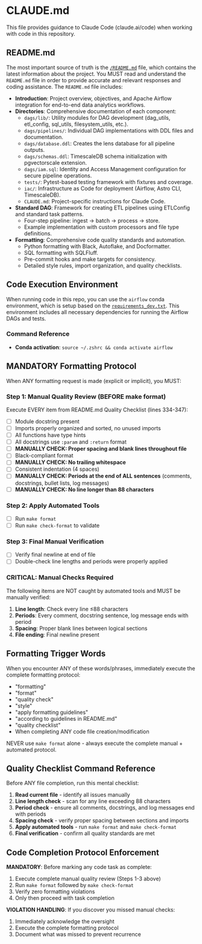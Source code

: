 # CLAUDE.md

This file provides guidance to Claude Code (claude.ai/code) when working with code in this repository.

## README.md

The most important source of truth is the [`/README.md`](README.md) file, which contains the latest information about the project. You MUST read and understand the `README.md` file in order to provide accurate and relevant responses and coding assistance.
The `README.md` file includes:
- **Introduction**: Project overview, objectives, and Apache Airflow integration for end-to-end data analytics workflows.
- **Directories**: Comprehensive documentation of each component:
  - `dags/lib/`: Utility modules for DAG development (dag_utils, etl_config, sql_utils, filesystem_utils, etc.).
  - `dags/pipelines/`: Individual DAG implementations with DDL files and documentation.
  - `dags/database.ddl`: Creates the lens database for all pipeline outputs.
  - `dags/schemas.ddl`: TimescaleDB schema initialization with pgvectorscale extension.
  - `dags/iam.sql`: Identity and Access Management configuration for secure pipeline operations.
  - `tests/`: Pytest-based testing framework with fixtures and coverage.
  - `iac/`: Infrastructure as Code for deployment (Airflow, Astro CLI, TimescaleDB).
  - `CLAUDE.md`: Project-specific instructions for Claude Code.
- **Standard DAG**: Framework for creating ETL pipelines using ETLConfig and standard task patterns.
  - Four-step pipeline: ingest → batch → process → store.
  - Example implementation with custom processors and file type definitions.
- **Formatting**: Comprehensive code quality standards and automation.
  - Python formatting with Black, Autoflake, and Docformatter.
  - SQL formatting with SQLFluff.
  - Pre-commit hooks and make targets for consistency.
  - Detailed style rules, import organization, and quality checklists.

## Code Execution Environment

When running code in this repo, you can use the `airflow` conda environment, which is setup based on the [`requirements_dev.txt`](requirements_dev.txt). This environment includes all necessary dependencies for running the Airflow DAGs and tests.

### Command Reference

- **Conda activation**: `source ~/.zshrc && conda activate airflow`

## MANDATORY Formatting Protocol

When ANY formatting request is made (explicit or implicit), you MUST:

### Step 1: Manual Quality Review (BEFORE make format)
Execute EVERY item from README.md Quality Checklist (lines 334-347):

- [ ] Module docstring present  
- [ ] Imports properly organized and sorted, no unused imports
- [ ] All functions have type hints
- [ ] All docstrings use `:param` and `:return` format
- [ ] **MANUALLY CHECK: Proper spacing and blank lines throughout file**
- [ ] Black-compliant format
- [ ] **MANUALLY CHECK: No trailing whitespace** 
- [ ] Consistent indentation (4 spaces)
- [ ] **MANUALLY CHECK: Periods at the end of ALL sentences** (comments, docstrings, bullet lists, log messages)
- [ ] **MANUALLY CHECK: No line longer than 88 characters**

### Step 2: Apply Automated Tools
- [ ] Run `make format`
- [ ] Run `make check-format` to validate

### Step 3: Final Manual Verification  
- [ ] Verify final newline at end of file
- [ ] Double-check line lengths and periods were properly applied

### CRITICAL: Manual Checks Required
The following items are NOT caught by automated tools and MUST be manually verified:
1. **Line length**: Check every line ≤88 characters
2. **Periods**: Every comment, docstring sentence, log message ends with period
3. **Spacing**: Proper blank lines between logical sections
4. **File ending**: Final newline present

## Formatting Trigger Words

When you encounter ANY of these words/phrases, immediately execute the complete formatting protocol:
- "formatting"
- "format"
- "quality check" 
- "style"
- "apply formatting guidelines"
- "according to guidelines in README.md"
- "quality checklist"
- When completing ANY code file creation/modification

NEVER use `make format` alone - always execute the complete manual + automated protocol.

## Quality Checklist Command Reference

Before ANY file completion, run this mental checklist:
1. **Read current file** - identify all issues manually
2. **Line length check** - scan for any line exceeding 88 characters
3. **Period check** - ensure all comments, docstrings, and log messages end with periods
4. **Spacing check** - verify proper spacing between sections and imports
5. **Apply automated tools** - run `make format` and `make check-format`
6. **Final verification** - confirm all quality standards are met

## Code Completion Protocol Enforcement

**MANDATORY**: Before marking any code task as complete:
1. Execute complete manual quality review (Steps 1-3 above)
2. Run `make format` followed by `make check-format`
3. Verify zero formatting violations
4. Only then proceed with task completion

**VIOLATION HANDLING**: If you discover you missed manual checks:
1. Immediately acknowledge the oversight
2. Execute the complete formatting protocol
3. Document what was missed to prevent recurrence